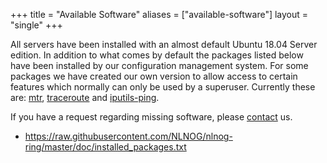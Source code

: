 +++
title = "Available Software"
aliases = ["available-software"]
layout = "single"
+++

All servers have been installed with an almost default Ubuntu 18.04 Server edition. In addition to what comes by default the packages listed below have been installed by our configuration management system. For some packages we have created our own version to allow access to certain features which normally can only be used by a superuser. Currently these are: [mtr](https://github.com/SnijdersIT/mtr-nlnog), [traceroute](https://github.com/SnijdersIT/traceroute-nlnog) and [iputils-ping](https://github.com/SnijdersIT/iputils-ping-nlnog).

If you have a request regarding missing software, please [contact](/contact) us.

* https://raw.githubusercontent.com/NLNOG/nlnog-ring/master/doc/installed_packages.txt
